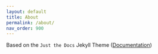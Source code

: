 ```yaml
---
layout: default
title: About
permalink: /about/
nav_order: 900
---
```


Based on the `Just the Docs` Jekyll Theme ([Documentation](https://pmarsceill.github.io/just-the-docs/))